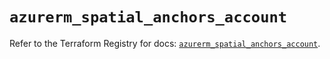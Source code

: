 # `azurerm_spatial_anchors_account`

Refer to the Terraform Registry for docs: [`azurerm_spatial_anchors_account`](https://registry.terraform.io/providers/hashicorp/azurerm/3.109.0/docs/resources/spatial_anchors_account).
